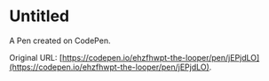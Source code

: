 # Untitled

A Pen created on CodePen.

Original URL: [https://codepen.io/ehzfhwpt-the-looper/pen/jEPjdLO](https://codepen.io/ehzfhwpt-the-looper/pen/jEPjdLO).

